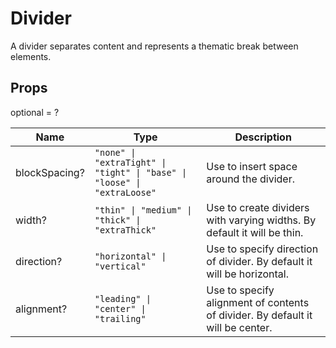 # Divider

A divider separates content and represents a thematic break between elements.

## Props
optional = ?

| Name | Type | Description |
| --- | --- | --- |
| blockSpacing? | <code>"none" &#124; "extraTight" &#124; "tight" &#124; "base" &#124; "loose" &#124; "extraLoose"</code> | Use to insert space around the divider.  |
| width? | <code>"thin" &#124; "medium" &#124; "thick" &#124; "extraThick"</code> | Use to create dividers with varying widths. By default it will be thin.  |
| direction? | <code>"horizontal" &#124; "vertical"</code> | Use to specify direction of divider. By default it will be horizontal.  |
| alignment? | <code>"leading" &#124; "center" &#124; "trailing"</code> | Use to specify alignment of contents of divider. By default it will be center.  |